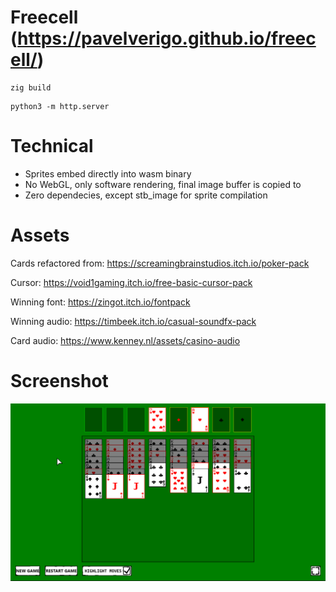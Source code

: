 # Freecell (https://pavelverigo.github.io/freecell/)

```
zig build
```

```
python3 -m http.server
```

# Technical

- Sprites embed directly into wasm binary
- No WebGL, only software rendering, final image buffer is copied to <canvas>
- Zero dependecies, except stb_image for sprite compilation

# Assets

Cards refactored from: https://screamingbrainstudios.itch.io/poker-pack

Cursor: https://void1gaming.itch.io/free-basic-cursor-pack

Winning font: https://zingot.itch.io/fontpack

Winning audio: https://timbeek.itch.io/casual-soundfx-pack

Card audio: https://www.kenney.nl/assets/casino-audio

# Screenshot
![Screenshot](screenshot.png)